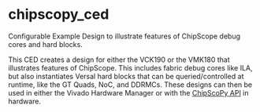 # chipscopy_ced
Configurable Example Design to illustrate features of ChipScope debug cores and hard blocks.

This CED creates a design for either the VCK190 or the VMK180 that illustrates features of
ChipScope.  This includes fabric debug cores like ILA, but also instantiates Versal hard
blocks that can be queried/controlled at runtime, like the GT Quads, NoC, and DDRMCs. These
designs can then be used in either the Vivado Hardware Manager or with the [ChipScoPy API](https://github.com/Xilinx/chipscopy)
in hardware.

